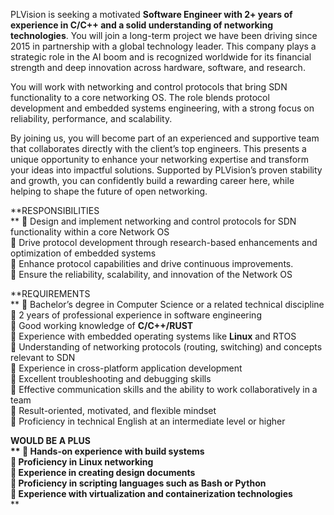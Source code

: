 PLVision is seeking a motivated **Software Engineer with 2+ years of
experience in C/C++ and a solid understanding of networking technologies**.
You will join a long-term project we have been driving since 2015 in
partnership with a global technology leader. This company plays a strategic
role in the AI boom and is recognized worldwide for its financial strength and
deep innovation across hardware, software, and research.

You will work with networking and control protocols that bring SDN
functionality to a core networking OS. The role blends protocol development
and embedded systems engineering, with a strong focus on reliability,
performance, and scalability.

By joining us, you will become part of an experienced and supportive team that
collaborates directly with the client’s top engineers. This presents a unique
opportunity to enhance your networking expertise and transform your ideas into
impactful solutions. Supported by PLVision’s proven stability and growth, you
can confidently build a rewarding career here, while helping to shape the
future of open networking.  
  
**RESPONSIBILITIES  
** 🔹 Design and implement networking and control protocols for SDN
functionality within a core Network OS  
🔹 Drive protocol development through research-based enhancements and
optimization of embedded systems  
🔹 Enhance protocol capabilities and drive continuous improvements.  
🔹 Ensure the reliability, scalability, and innovation of the Network OS  
  
**REQUIREMENTS  
** 🔹 Bachelor’s degree in Computer Science or a related technical discipline  
🔹 2 years of professional experience in software engineering  
🔹 Good working knowledge of **C/C++/RUST**  
🔹 Experience with embedded operating systems like **Linux** and RTOS  
🔹 Understanding of networking protocols (routing, switching) and concepts
relevant to SDN  
🔹 Experience in cross-platform application development  
🔹 Excellent troubleshooting and debugging skills  
🔹 Effective communication skills and the ability to work collaboratively in a
team  
🔹 Result-oriented, motivated, and flexible mindset  
🔹 Proficiency in technical English at an intermediate level or higher  
  
**WOULD BE A PLUS  
** 🔹 Hands-on experience with build systems  
🔹 Proficiency in Linux networking  
🔹 Experience in creating design documents  
🔹 Proficiency in scripting languages such as Bash or Python  
🔹 Experience with virtualization and containerization technologies**  
**